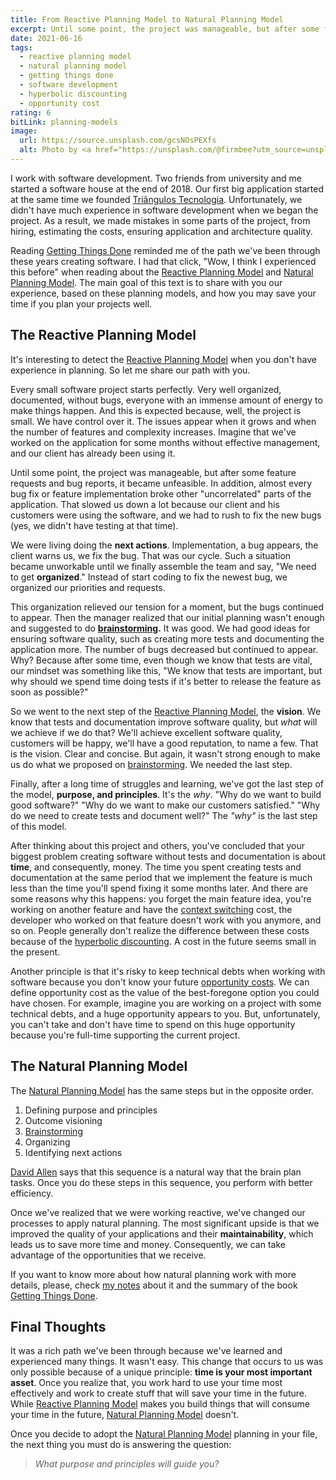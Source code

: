 ```yaml
---
title: From Reactive Planning Model to Natural Planning Model
excerpt: Until some point, the project was manageable, but after some feature requests and bug reports, it became unfeasible. In addition, almost every bug fix or feature implementation broke other "uncorrelated" parts of the application. That slowed us down a lot because our client and his customers were using the software, and we had to rush to fix the new bugs (yes, we didn't have testing at that time).
date: 2021-06-16
tags:
  - reactive planning model
  - natural planning model
  - getting things done
  - software development
  - hyperbolic discounting
  - opportunity cost
rating: 6
bitLink: planning-models
image:
  url: https://source.unsplash.com/gcsNOsPEXfs
  alt: Photo by <a href="https://unsplash.com/@firmbee?utm_source=unsplash&utm_medium=referral&utm_content=creditCopyText">Firmbee.com</a> on <a href="https://unsplash.com/s/photos/planning?utm_source=unsplash&utm_medium=referral&utm_content=creditCopyText">Unsplash</a>
---
```


I work with software development. Two friends from university and me started a software house at the end of 2018. Our first big application started at the same time we founded [Triângulos Tecnologia](https://triangulostecnologia.com). Unfortunately, we didn't have much experience in software development when we began the project. As a result, we made mistakes in some parts of the project, from hiring, estimating the costs, ensuring application and architecture quality.

Reading [Getting Things Done](/books/getting-things-done) reminded me of the path we've been through these years creating software. I had that click, "Wow, I think I experienced this before" when reading about the [Reactive Planning Model](/zettelkasten/reactive-planning-model) and [Natural Planning Model](/zettelkasten/natural-planning-model). The main goal of this text is to share with you our experience, based on these planning models, and how you may save your time if you plan your projects well.

## The Reactive Planning Model

It's interesting to detect the [Reactive Planning Model](/zettelkasten/reactive-planning-model) when you don't have experience in planning. So let me share our path with you.

Every small software project starts perfectly. Very well organized, documented, without bugs, everyone with an immense amount of energy to make things happen. And this is expected because, well, the project is small. We have control over it. The issues appear when it grows and when the number of features and complexity increases. Imagine that we've worked on the application for some months without effective management, and our client has already been using it.

Until some point, the project was manageable, but after some feature requests and bug reports, it became unfeasible. In addition, almost every bug fix or feature implementation broke other "uncorrelated" parts of the application. That slowed us down a lot because our client and his customers were using the software, and we had to rush to fix the new bugs (yes, we didn't have testing at that time).

We were living doing the **next actions**. Implementation, a bug appears, the client warns us, we fix the bug. That was our cycle. Such a situation became unworkable until we finally assemble the team and say, "We need to get **organized**." Instead of start coding to fix the newest bug, we organized our priorities and requests.

This organization relieved our tension for a moment, but the bugs continued to appear. Then the manager realized that our initial planning wasn't enough and suggested to do **[brainstorming](/zettelkasten/brainstorming).** It was good. We had good ideas for ensuring software quality, such as creating more tests and documenting the application more. The number of bugs decreased but continued to appear. Why? Because after some time, even though we know that tests are vital, our mindset was something like this, "We know that tests are important, but why should we spend time doing tests if it's better to release the feature as soon as possible?"

So we went to the next step of the [Reactive Planning Model](/zettelkasten/reactive-planning-model), the **vision**. We know that tests and documentation improve software quality, but _what_ will we achieve if we do that? We'll achieve excellent software quality, customers will be happy, we'll have a good reputation, to name a few. That is the vision. Clear and concise. But again, it wasn't strong enough to make us do what we proposed on [brainstorming](/zettelkasten/brainstorming). We needed the last step.

Finally, after a long time of struggles and learning, we've got the last step of the model, **purpose, and principles**. It's the _why_. "Why do we want to build good software?" "Why do we want to make our customers satisfied." "Why do we need to create tests and document well?" The _"why"_ is the last step of this model.

After thinking about this project and others, you've concluded that your biggest problem creating software without tests and documentation is about **time**, and consequently, money. The time you spent creating tests and documentation at the same period that we implement the feature is much less than the time you'll spend fixing it some months later. And there are some reasons why this happens: you forget the main feature idea, you're working on another feature and have the [context switching](/zettelkasten/context-switching) cost, the developer who worked on that feature doesn't work with you anymore, and so on. People generally don't realize the difference between these costs because of the [hyperbolic discounting](/zettelkasten/hyperbolic-discounting). A cost in the future seems small in the present.

Another principle is that it's risky to keep technical debts when working with software because you don't know your future [opportunity costs](/zettelkasten/opportunity-cost). We can define opportunity cost as the value of the best-foregone option you could have chosen. For example, imagine you are working on a project with some technical debts, and a huge opportunity appears to you. But, unfortunately, you can't take and don't have time to spend on this huge opportunity because you're full-time supporting the current project.

## The Natural Planning Model

The [Natural Planning Model](/zettelkasten/natural-planning-model) has the same steps but in the opposite order.

1. Defining purpose and principles
1. Outcome visioning
1. [Brainstorming](/zettelkasten/brainstorming)
1. Organizing
1. Identifying next actions

[David Allen](/zettelkasten/david-allen) says that this sequence is a natural way that the brain plan tasks. Once you do these steps in this sequence, you perform with better efficiency.

Once we've realized that we were working reactive, we've changed our processes to apply natural planning. The most significant upside is that we improved the quality of your applications and their **maintainability**, which leads us to save more time and money. Consequently, we can take advantage of the opportunities that we receive.

If you want to know more about how natural planning work with more details, please, check [my notes](/zettelkasten/natural-planning-model) about it and the summary of the book [Getting Things Done](/books/getting-things-done#chapter-3-getting-projects-creatively-under-way-the-five-phases-of-project-planning).

## Final Thoughts

It was a rich path we've been through because we've learned and experienced many things. It wasn't easy. This change that occurs to us was only possible because of a unique principle: **time is your most important asset**. Once you realize that, you work hard to use your time most effectively and work to create stuff that will save your time in the future. While [Reactive Planning Model](/zettelkasten/reactive-planning-model) makes you build things that will consume your time in the future, [Natural Planning Model](/zettelkasten/natural-planning-model) doesn't.

Once you decide to adopt the [Natural Planning Model](/zettelkasten/natural-planning-model) planning in your file, the next thing you must do is answering the question:

> _What purpose and principles will guide you?_
